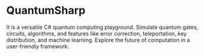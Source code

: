 # QuantumSharp
It is a versatile C# quantum computing playground. Simulate quantum gates, circuits, algorithms, and features like error correction, teleportation, key distribution, and machine learning. Explore the future of computation in a user-friendly framework.
